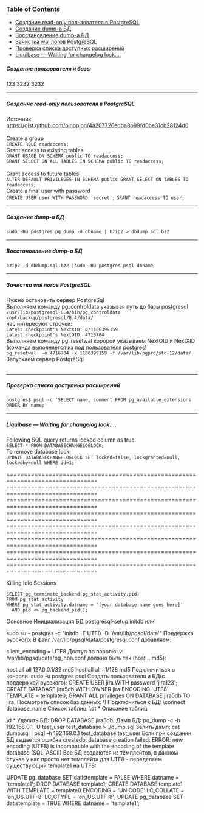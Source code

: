 ### Table of Contents </br>
- [Создание read-only пользователя в PostgreSQL](#postgresql_create_readonly_user)
- [Создание dump-а БД](#postgresql_pgdump)
- [Восстановление dump-а БД](#postgresql_pgdump_restore)
- [Зачистка wal логов PostgreSQL](#postgresql_pg_resetwal)
- [Проверка списка доступных расширений](#postgresql_show_available_extensions)
- [Liquibase — Waiting for changelog lock….](#liquibase_lock)


##### Создание пользователя и базы </br>
123
3232
3232

--- 
##### Создание read-only пользователя в PostgreSQL <a name="postgresql_create_readonly_user"></a> </br>
Источник: https://gist.github.com/oinopion/4a207726edba8b99fd0be31cb28124d0  </br>
</br>
Create a group </br>
```CREATE ROLE readaccess;```
</br>
Grant access to existing tables </br>
```GRANT USAGE ON SCHEMA public TO readaccess;```</br>
```GRANT SELECT ON ALL TABLES IN SCHEMA public TO readaccess;```</br>
</br>
Grant access to future tables </br>
```ALTER DEFAULT PRIVILEGES IN SCHEMA public GRANT SELECT ON TABLES TO readaccess;```
</br>
Create a final user with password </br>
```CREATE USER user WITH PASSWORD 'secret';```
```GRANT readaccess TO user;```
</br>

---
##### Создание dump-а БД<a name="postgresql_pgdump"></a></br>
```sudo -Hu postgres pg_dump -d dbname | bzip2 > dbdump.sql.bz2```
</br>

---
##### Восстановление dump-а БД<a name="postgresql_pgdump_restore"></a></br>
```bzip2 -d dbdump.sql.bz2 |sudo -Hu postgres psql dbname```
</br>

---
##### Зачистка wal логов PostgreSQL<a name="postgresql_pg_resetwal"></a></br>
Нужно остановить сервер PostgreSql</br>
Выполняем команду pg_controldata указывая путь до базы postgresql</br>
```/usr/lib/postgresql-8.4/bin/pg_controldata /opt/backup/postgresql/8.4/data/```</br>
нас интересуют строчки:</br>
```Latest checkpoint's NextXID: 0/1186399159```</br>
```Latest checkpoint's NextOID: 4716704```</br>
Выполняем команду pg_resetwal коророй указываем NextOID и NextXID (команда выполняется из под пользователя postgres)</br>
```pg_resetwal  -o 4716704 -x 1186399159 -f /var/lib/pgpro/std-12/data/```</br>
Запускаем сервер PostgreSql</br>
</br>

---
##### Проверка списка доступных расширений <a name="postgresql_show_available_extensions"></a></br>
```postgres$ psql -c 'SELECT name, comment FROM pg_available_extensions ORDER BY name;'```
</br>

---
##### Liquibase — Waiting for changelog lock….<a name="liquibase_lock"></a></br>
Following SQL query returns locked column as true.</br>
```SELECT * FROM DATABASECHANGELOGLOCK;```</br>
To remove database lock:</br>
```UPDATE DATABASECHANGELOGLOCK SET locked=false, lockgranted=null, lockedby=null WHERE id=1;```




================================================================================</br>
================================================================================</br>
================================================================================</br>
================================================================================</br>
================================================================================</br>
================================================================================</br>
================================================================================</br>
================================================================================</br>



Killing Idle Sessions
```
SELECT pg_terminate_backend(pg_stat_activity.pid)
FROM pg_stat_activity
WHERE pg_stat_activity.datname = '[your database name goes here]'
  AND pid <> pg_backend_pid();
```




Основное
Инициализация БД
postgresql-setup initdb
или:

sudo su - postgres -c "initdb -E UTF8 -D '/var/lib/pgsql/data'"
Поддержка русского:
В файл /var/lib/pgsql/data/postgresql.conf добавляем:

client_encoding = UTF8
Доступ по паролю:
vi /var/lib/pgsql/data/pg_hba.conf
должно быть так (host .. md5):

host    all             all             127.0.0.1/32            md5
host    all             all             ::1/128                 md5
Подключиться в консоли:
sudo -u postgres psql
Создать пользователя и БД(с поддержкой русского):
CREATE USER jira WITH password 'jira123';
CREATE DATABASE jira5db WITH OWNER jira ENCODING 'UTF8' TEMPLATE = template0;
GRANT ALL privileges ON DATABASE jira5db TO jira;
Посмотреть список баз данных:
\l
Подключиться к БД:
\connect database_name
Список таблиц:
\dt *
Описание таблиц

\d *
Удалить БД:
DROP DATABASE jira5db;
Дамп БД:
pg_dump -c -h 192.168.0.1 -U test_user test_database > ./dump.sql
Залить дамп:
cat dump.sql | psql -h 192.168.0.1 test_database test_user
Если при создании БД выдается ошибка createdb: database creation failed: ERROR: new encoding (UTF8) is incompatible with the encoding of the template database (SQL_ASCII)
Все БД создаются из темплейтов, в данном случае у нас просто нет темплейта для UTF8 - переделаем существующий template1 на UTF8:

UPDATE pg_database SET datistemplate = FALSE WHERE datname = 'template1';
DROP DATABASE template1;
CREATE DATABASE template1 WITH TEMPLATE = template0 ENCODING = 'UNICODE' LC_COLLATE = 'en_US.UTF-8' LC_CTYPE = 'en_US.UTF-8';
UPDATE pg_database SET datistemplate = TRUE WHERE datname = 'template1';

